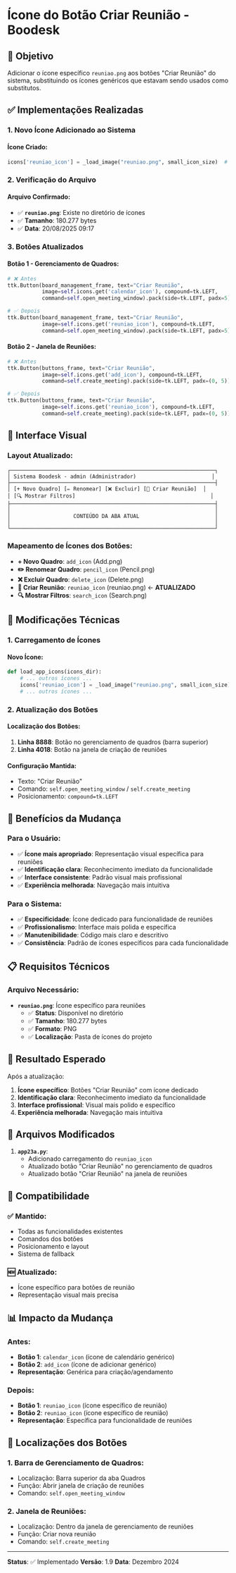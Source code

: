 # Ícone do Botão Criar Reunião - Boodesk

## 🎯 Objetivo

Adicionar o ícone específico `reuniao.png` aos botões "Criar Reunião" do sistema, substituindo os ícones genéricos que estavam sendo usados como substitutos.

## ✅ Implementações Realizadas

### 1. **Novo Ícone Adicionado ao Sistema**

#### Ícone Criado:
```python
icons['reuniao_icon'] = _load_image("reuniao.png", small_icon_size)  # Ícone para reuniões
```

### 2. **Verificação do Arquivo**

#### Arquivo Confirmado:
- ✅ **`reuniao.png`**: Existe no diretório de ícones
- ✅ **Tamanho**: 180.277 bytes
- ✅ **Data**: 20/08/2025 09:17

### 3. **Botões Atualizados**

#### Botão 1 - Gerenciamento de Quadros:
```python
# ❌ Antes
ttk.Button(board_management_frame, text="Criar Reunião", 
           image=self.icons.get('calendar_icon'), compound=tk.LEFT, 
           command=self.open_meeting_window).pack(side=tk.LEFT, padx=5)

# ✅ Depois
ttk.Button(board_management_frame, text="Criar Reunião", 
           image=self.icons.get('reuniao_icon'), compound=tk.LEFT, 
           command=self.open_meeting_window).pack(side=tk.LEFT, padx=5)
```

#### Botão 2 - Janela de Reuniões:
```python
# ❌ Antes
ttk.Button(buttons_frame, text="Criar Reunião", 
           image=self.icons.get('add_icon'), compound=tk.LEFT,
           command=self.create_meeting).pack(side=tk.LEFT, padx=(0, 5))

# ✅ Depois
ttk.Button(buttons_frame, text="Criar Reunião", 
           image=self.icons.get('reuniao_icon'), compound=tk.LEFT,
           command=self.create_meeting).pack(side=tk.LEFT, padx=(0, 5))
```

## 🎨 Interface Visual

### Layout Atualizado:
```
┌─────────────────────────────────────────────────────────────────┐
│ Sistema Boodesk - admin (Administrador)                        │
├─────────────────────────────────────────────────────────────────┤
│ [+ Novo Quadro] [✏️ Renomear] [❌ Excluir] [📅 Criar Reunião]  │
│ [🔍 Mostrar Filtros]                                           │
├─────────────────────────────────────────────────────────────────┤
│                                                                 │
│                    CONTEÚDO DA ABA ATUAL                        │
│                                                                 │
└─────────────────────────────────────────────────────────────────┘
```

### Mapeamento de Ícones dos Botões:
- **+ Novo Quadro**: `add_icon` (Add.png)
- **✏️ Renomear Quadro**: `pencil_icon` (Pencil.png)
- **❌ Excluir Quadro**: `delete_icon` (Delete.png)
- **📅 Criar Reunião**: `reuniao_icon` (reuniao.png) ← **ATUALIZADO**
- **🔍 Mostrar Filtros**: `search_icon` (Search.png)

## 🔧 Modificações Técnicas

### 1. **Carregamento de Ícones**

#### Novo Ícone:
```python
def load_app_icons(icons_dir):
    # ... outros ícones ...
    icons['reuniao_icon'] = _load_image("reuniao.png", small_icon_size)  # Ícone para reuniões
    # ... outros ícones ...
```

### 2. **Atualização dos Botões**

#### Localização dos Botões:
1. **Linha 8888**: Botão no gerenciamento de quadros (barra superior)
2. **Linha 4018**: Botão na janela de criação de reuniões

#### Configuração Mantida:
- Texto: "Criar Reunião"
- Comando: `self.open_meeting_window` / `self.create_meeting`
- Posicionamento: `compound=tk.LEFT`

## 🚀 Benefícios da Mudança

### Para o Usuário:
- ✅ **Ícone mais apropriado**: Representação visual específica para reuniões
- ✅ **Identificação clara**: Reconhecimento imediato da funcionalidade
- ✅ **Interface consistente**: Padrão visual mais profissional
- ✅ **Experiência melhorada**: Navegação mais intuitiva

### Para o Sistema:
- ✅ **Especificidade**: Ícone dedicado para funcionalidade de reuniões
- ✅ **Profissionalismo**: Interface mais polida e específica
- ✅ **Manutenibilidade**: Código mais claro e descritivo
- ✅ **Consistência**: Padrão de ícones específicos para cada funcionalidade

## 📋 Requisitos Técnicos

### Arquivo Necessário:
- **`reuniao.png`**: Ícone específico para reuniões
  - ✅ **Status**: Disponível no diretório
  - ✅ **Tamanho**: 180.277 bytes
  - ✅ **Formato**: PNG
  - ✅ **Localização**: Pasta de ícones do projeto

## 🎯 Resultado Esperado

Após a atualização:

1. **Ícone específico**: Botões "Criar Reunião" com ícone dedicado
2. **Identificação clara**: Reconhecimento imediato da funcionalidade
3. **Interface profissional**: Visual mais polido e específico
4. **Experiência melhorada**: Navegação mais intuitiva

## 📁 Arquivos Modificados

1. **`app23a.py`**:
   - Adicionado carregamento do `reuniao_icon`
   - Atualizado botão "Criar Reunião" no gerenciamento de quadros
   - Atualizado botão "Criar Reunião" na janela de reuniões

## 🔄 Compatibilidade

### ✅ **Mantido**:
- Todas as funcionalidades existentes
- Comandos dos botões
- Posicionamento e layout
- Sistema de fallback

### 🆕 **Atualizado**:
- Ícone específico para botões de reunião
- Representação visual mais precisa

## 📊 Impacto da Mudança

### Antes:
- **Botão 1**: `calendar_icon` (ícone de calendário genérico)
- **Botão 2**: `add_icon` (ícone de adicionar genérico)
- **Representação**: Genérica para criação/agendamento

### Depois:
- **Botão 1**: `reuniao_icon` (ícone específico de reunião)
- **Botão 2**: `reuniao_icon` (ícone específico de reunião)
- **Representação**: Específica para funcionalidade de reuniões

## 📍 Localizações dos Botões

### 1. **Barra de Gerenciamento de Quadros**:
- Localização: Barra superior da aba Quadros
- Função: Abrir janela de criação de reuniões
- Comando: `self.open_meeting_window`

### 2. **Janela de Reuniões**:
- Localização: Dentro da janela de gerenciamento de reuniões
- Função: Criar nova reunião
- Comando: `self.create_meeting`

---

**Status**: ✅ Implementado
**Versão**: 1.9
**Data**: Dezembro 2024
